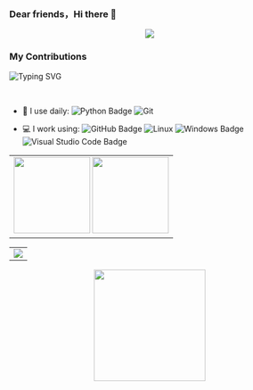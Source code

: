 <!--
### Hi there 👋,I'm BOOM.

- 🔭 I’m currently working on Artificial Intelligence.
- 🌱 I’m currently learning Everything I like.
- 💬 Ask me about anything related to Python.
- 📫 How to reach me: 634335629@qq.com


You are my ![Visitor Count](https://profile-counter.glitch.me/BBOOMMM/count.svg) visitor,Thank You!:kissing_heart::kissing_heart:

### My Skill Set

![Github Stats](https://github-readme-stats.vercel.app/api?username=BBOOMMM&show_icons=true&theme=dark&count_private=true)

![Most Used Languages](https://github-readme-stats.vercel.app/api/top-langs/?username=BBOOMMM&theme=dark&layout=compact)

![Github Activities](https://github-readme-activity-graph.cyclic.app/graph?username=BBOOMMM&theme=dracula)
-->


### Dear friends，Hi there 👋
<p align="center">
<img src="https://capsule-render.vercel.app/api?type=waving&color=timeGradient&height=260&&section=header&text=HI%20THERE&fontSize=90&fontAlign=50&fontAlignY=28&desc=I%20am%20BOOM%F0%9F%98%81&descAlign=50&descSize=30&descAlignY=56&animation=twinkling" />
</p>

### My Contributions
![Typing SVG](https://readme-typing-svg.demolab.com/?lines=You+will+be+successful!;BBOOMMM)

  <!-- for beauty 留个空行好看点 -->
  <div>&nbsp;</div>



  - 🚀 I use daily:
    ![Python Badge](https://img.shields.io/badge/Python-3776AB?logo=python&logoColor=fff&style=flat)
    ![Git](https://img.shields.io/badge/-Git-000000?logo=git&logoColor=FF7043)
    
- 💻 I work using:
  ![GitHub Badge](https://img.shields.io/badge/GitHub-181717?logo=github&logoColor=fff&style=flat)
  ![Linux](https://img.shields.io/badge/-Linux-F16061?logo=linux&logoColor=000)
  ![Windows Badge](https://img.shields.io/badge/Windows-0078D6?logo=windows&logoColor=fff&style=flat)
  ![Visual Studio Code Badge](https://img.shields.io/badge/Visual%20Studio%20Code-007ACC?logo=visualstudiocode&logoColor=fff&style=flat)


<table align="center" >

<tr>
  <td>
  <div align="center" >
    <!-- GitHub 数据统计 -->
    <img height="137px" src='http://github-profile-summary-cards.vercel.app/api/cards/profile-details?username=BBOOMMM&hide_title=true&hide_border=true&show_icons=true&include_all_commits=true&line_height=21text_color=000&icon_color=000&bg_color=0,ea6161,ffc64d,fffc4d,52fa5a&theme=nord_dark'/>
    <img height="137px" src='http://github-profile-summary-cards.vercel.app/api/cards/stats?username=BBOOMMM&hide_title=true&hide_border=true&layout=compact&langs_count=6&text_color=000&icon_color=fff&bg_color=0,52fa5a,4dfcff,c64dff&theme=nord_dark'/><br>
  </div>
  </td>
</tr>

</table>

<!-- GitHub Activity Graph GitHub 活动图 -->
<table>
  <tr>
    <td>
      <picture>
        <source media="(prefers-color-scheme: dark)" srcset="https://github-readme-activity-graph.vercel.app/graph?username=BBOOMMM&theme=xcode&bg_color=FF000000&hide_border=true" />
        <source media="(prefers-color-scheme: light)" srcset="https://github-readme-activity-graph.vercel.app/graph?username=BBOOMMM&theme=xcode&bg_color=FF000000&color=000000&hide_border=true" />
        <img src="https://github-readme-activity-graph.vercel.app/graph?username=BBOOMMM&theme=xcode&bg_color=FF000000&hide_border=true" />
      </picture>
    </td>
  </tr>
</table>

<div align="center" >
<!-- github-readme-streak-stats 连续提交代码天数记录 -->
  <picture>
      <source media="(prefers-color-scheme: dark)" srcset="https://github-readme-streak-stats.herokuapp.com/?user=BBOOMMM&theme=dark&hide_border=true" />
      <source media="(prefers-color-scheme: light)" srcset="https://github-readme-streak-stats.herokuapp.com/?user=BBOOMMM&theme=light&hide_border=true" />
      <img height="200px" src="https://github-readme-streak-stats.herokuapp.com/?user=BBOOMMM&theme=dark&hide_border=true" />
  </picture>
 </div>
